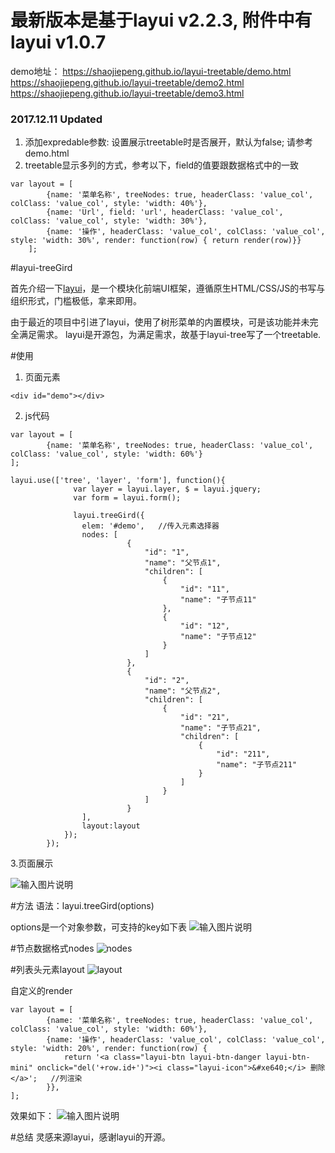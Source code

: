 # **最新版本是基于layui v2.2.3, 附件中有layui v1.0.7** 
demo地址：
https://shaojiepeng.github.io/layui-treetable/demo.html
https://shaojiepeng.github.io/layui-treetable/demo2.html
https://shaojiepeng.github.io/layui-treetable/demo3.html

### 2017.12.11 Updated
1. 添加expredable参数: 设置展示treetable时是否展开，默认为false; 请参考demo.html
2. treetable显示多列的方式，参考以下，field的值要跟数据格式中的一致
```
var layout = [
        {name: '菜单名称', treeNodes: true, headerClass: 'value_col', colClass: 'value_col', style: 'width: 40%'},
        {name: 'Url', field: 'url', headerClass: 'value_col', colClass: 'value_col', style: 'width: 30%'},
        {name: '操作', headerClass: 'value_col', colClass: 'value_col', style: 'width: 30%', render: function(row) { return render(row)}}
    ];
```



#layui-treeGird

首先介绍一下[layui](https://www.layui.com/)，是一个模块化前端UI框架，遵循原生HTML/CSS/JS的书写与组织形式，门槛极低，拿来即用。

由于最近的项目中引进了layui，使用了树形菜单的内置模块，可是该功能并未完全满足需求。
layui是开源包，为满足需求，故基于layui-tree写了一个treetable.


#使用
1. 页面元素
```
<div id="demo"></div>
```
2. js代码
```
var layout = [
        {name: '菜单名称', treeNodes: true, headerClass: 'value_col', colClass: 'value_col', style: 'width: 60%'}
];
```

```
layui.use(['tree', 'layer', 'form'], function(){
              var layer = layui.layer, $ = layui.jquery;
              var form = layui.form();
          
              layui.treeGird({
                elem: '#demo',   //传入元素选择器
                nodes: [
                          {
                              "id": "1",
                              "name": "父节点1",
                              "children": [
                                  {
                                      "id": "11",
                                      "name": "子节点11"
                                  },
                                  {
                                      "id": "12",
                                      "name": "子节点12"
                                  }
                              ]
                          },
                          {
                              "id": "2",
                              "name": "父节点2",
                              "children": [
                                  {
                                      "id": "21",
                                      "name": "子节点21",
                                      "children": [
                                          {
                                              "id": "211",
                                              "name": "子节点211"
                                          }
                                      ]
                                  }
                              ]
                          }
                ],
                layout:layout
            });
        });
```


3.页面展示

![输入图片说明](https://git.oschina.net/uploads/images/2017/0523/144746_e6c438e1_980808.png "在这里输入图片标题")


#方法
语法：layui.treeGird(options)

options是一个对象参数，可支持的key如下表
![输入图片说明](https://git.oschina.net/uploads/images/2017/0523/150434_c4a6586b_980808.png "在这里输入图片标题")


#节点数据格式nodes
![nodes](https://git.oschina.net/uploads/images/2017/0523/151002_4ea8f20a_980808.png "在这里输入图片标题")


#列表头元素layout
![layout](https://git.oschina.net/uploads/images/2017/0523/151627_46e0ad19_980808.png "在这里输入图片标题")

自定义的render
```
var layout = [
        {name: '菜单名称', treeNodes: true, headerClass: 'value_col', colClass: 'value_col', style: 'width: 60%'},
        {name: '操作', headerClass: 'value_col', colClass: 'value_col', style: 'width: 20%', render: function(row) {
            return '<a class="layui-btn layui-btn-danger layui-btn-mini" onclick="del('+row.id+')"><i class="layui-icon">&#xe640;</i> 删除</a>';   //列渲染
        }},
];
```

效果如下：
![输入图片说明](https://git.oschina.net/uploads/images/2017/0523/151846_9790e8b3_980808.png "在这里输入图片标题")


#总结
灵感来源layui，感谢layui的开源。

